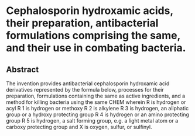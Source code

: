 # Cephalosporin hydroxamic acids, their preparation, antibacterial formulations comprising the same, and their use in combating bacteria.

## Abstract
The invention provides antibacterial cephalosporin hydroxamic acid derivatives represented by the formula below, processes for their preparation, formulations containing the same as active ingredients, and a method for killing bacteria using the same CHEM wherein R is hydrogen or acyl R 1 is hydrogen or methoxy R 2 is alkylene R 3 is hydrogen, an aliphatic group or a hydroxy protecting group R 4 is hydrogen or an amino protecting group R 5 is hydrogen, a salt forming group, e.g. a light metal atom or a carboxy protecting group and X is oxygen, sulfur, or sulfinyl.